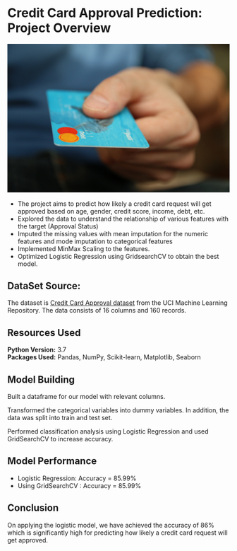 # Credit Card Approval Prediction: Project Overview
![Credit Card Approval](Img/creditcard.jpg "Credit Card Approval")
* The project aims to predict how likely a credit card request will get approved based on age, gender, credit score, income, debt, etc.
* Explored the data to understand the relationship of various features with the target (Approval Status)
* Imputed the missing values with mean imputation for the numeric features and  mode imputation to categorical features
* Implemented MinMax Scaling to the features.
* Optimized Logistic Regression using GridsearchCV to obtain the best model.

## DataSet Source:
The dataset is <a href="http://archive.ics.uci.edu/ml/datasets/credit+approval" target="_blank">Credit Card Approval dataset</a> from the UCI Machine Learning Repository. The data consists of 16 columns and 160 records.

## Resources Used
**Python Version:** 3.7 </br>
**Packages Used:** Pandas, NumPy, Scikit-learn, Matplotlib, Seaborn

## Model Building
Built a dataframe for our model with relevant columns.

Transformed the categorical variables into dummy variables. In addition, the data was split into train and test set.

Performed classification analysis using Logistic Regression and used GridSearchCV to increase accuracy.

## Model Performance
  * Logistic Regression: Accuracy = 85.99%
  * Using GridSearchCV : Accuracy = 85.99%
  
## Conclusion
On applying the logistic model, we have achieved the accuracy of 86% which is significantly high for predicting how likely a credit card request will get approved.
